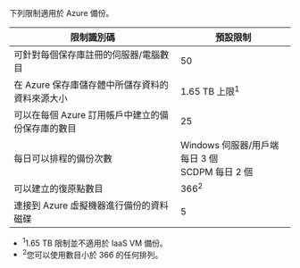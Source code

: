 
下列限制適用於 Azure 備份。

| 限制識別碼 | 預設限制 |
|---|---|
|可針對每個保存庫註冊的伺服器/電腦數目|50|
|在 Azure 保存庫儲存體中所儲存資料的資料來源大小|1\.65 TB 上限<sup>1</sup>|
|可以在每個 Azure 訂用帳戶中建立的備份保存庫的數目|25|
|每日可以排程的備份次數|Windows 伺服器/用戶端每日 3 個<br/>SCDPM 每日 2 個|
|可以建立的復原點數目|366<sup>2</sup>|
|連接到 Azure 虛擬機器進行備份的資料磁碟|5|

- <sup>1</sup>1.65 TB 限制並不適用於 IaaS VM 備份。
- <sup>2</sup>您可以使用數目小於 366 的任何排列。

<!---HONumber=August15_HO6-->